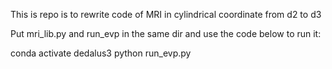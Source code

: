 This is repo is to rewrite code of MRI in cylindrical coordinate from d2 to d3

Put mri_lib.py and run_evp in the same dir and use the code below to run it:

conda activate dedalus3
python run_evp.py
